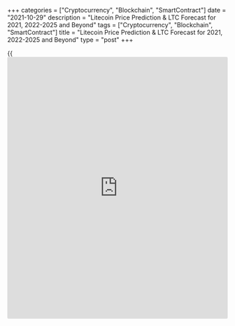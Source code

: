+++
categories = ["Cryptocurrency", "Blockchain", "SmartContract"]
date = "2021-10-29"
description = "Litecoin Price Prediction & LTC Forecast for 2021, 2022-2025 and Beyond"
tags = ["Cryptocurrency", "Blockchain", "SmartContract"]
title = "Litecoin Price Prediction & LTC Forecast for 2021, 2022-2025 and Beyond"
type = "post"
+++

{{<iframe id="large-banner" src="https://www.bounty.group/#slide=20.0" width="100%" height="600" scrolling="no" style="border: 0px solid rgb(216, 221, 230); border-radius: 3px;">}}

2021-10-29

2021-10-29

Litecoin Price Predictions: How It could go in 2021 and BeyondJana Kane

Litecoin cryptocurrency was up by more than 140% in 2020. In 2021, LTC
showed very fast growth till May; however, due to some external factors,
the situation significantly changed. The Litecoin price has been through
a lot from its launch – going up and down. Its price started at about $3
per LTC and has gone through a number of bubble cycles or "alt seasons."

Eventually, Litecoin closed 2020 at $124.69 (on CoinMarketCap). From
December 31st, 2020, to May 9th of this year, the price rose by 211%.
After it hit the $400 level, the coin started dropping. From the period
between May 10th and 23rd, it declined by 63.26%. Similar to other
cryptocurrencies, one of the big reasons for such a fall is the overall
weakness of Bitcoin. In general, similar and close currencies have tight
correlations. It could have been seen that due to the fast growth of the
LTC, the coin would have declines. Lastly, the concerns in the United
States for higher capital gains taxes played a role in the financial
industry.

As for the long-term Litecoin prediction, the outlook suggests that
Litecoin has potential. Will the price of Litecoin go up this year and
in the years to come? Let's find out!

The article covers the following subjects:

## A Bit of Litecoin History

Litecoin ([LTC][1]) is a so-called digital peer-to-peer currency
integrated into open-source software. Technically, the Litecoin project
is very similar to the Bitcoin system. Litecoin production and
transmission are based on an open-source encryption protocol. There is
no central control. With this in mind, all transactions, balances, and
expenses are managed by a peer-to-peer network. Litecoin is created on
the basis of a cryptological hash function, which in turn generates
blocks. Litecoin can be exchanged for Bitcoin and fiat money. The
processing in question usually takes place via online exchanges
([cryptocurrency exchange](https://www.playgroundfx.com/blog/best-cryptocurrency-exchange/)s).

Litecoin was created by a former Google employee, Charlie Lee, in 2011.
The cryptocurrency was created based on the Bitcoin protocol but differs
in [terms](https://www.fintechee.com/terms/) of the hash algorithm used. Furthermore, it also differs in
hard caps, block transaction times, and some other factors. Litecoin was
released via an open-source client on GitHub on October 7, 2011. On
October 13, 2011, 5 days later, the Litecoin network went live.

Lee's goal was to create a light version of Bitcoin with Litecoin.
Developers have always stated that you can consider Litecoin to be the
silver version of Bitcoin. Litecoin differs from Bitcoin in the
prioritization of the transaction confirmation rate, which is
approximately 2.5 minutes per block. However, the reality is that
Litecoin users will have to wait up to about 30 minutes for their
transaction to be processed due to network congestion.

## Why Is Litecoin an Attractive Investment Asset?

Litecoin is especially faster at handling payments than Bitcoin and is
an excellent, proven complementary alternative. It's a very cheap,
super-safe highway for making payments - especially when it comes to
micro-transactions, like, for example, when paying for a cup of coffee.
In addition, the Litecoin community is working on the implementation of
all kinds of new fintech gadgets that are actually intended for Bitcoin.
Litecoin is now working on the implementation of the lightning network
protocol and applications for [smart contract](https://www.letsplayfx.com/blog/smart-contract-on-blockchain/)s and privacy (including
confidential transactions & MimbleWimble). Litecoin is certainly light
and cheap, but above all in good hands with fantastic ambitions.
Litecoin has a bright future as a classic and reliable altcoin.

Most [investor](https://www.fintechee.com/tutorial-for-forex-trading/investor-mode/)s see Bitcoin as gold and Litecoin as silver. Litecoin was
developed as an alternative to Bitcoin and developed as a lightweight
that solved some shortcomings of Bitcoin. It is a classic altcoin with
more than 6 years of experience and development behind it. Software
updates and new tech can be easily added to Litecoin.

As with Bitcoin, there is also a built-in scarcity. In total, only 84
million Litecoin can be mined. Litecoin can be considered a much cheaper
and faster alternative. In fact, Litecoin is underestimated relative to
other cryptocurrencies. Bitcoin is slower and more expensive to use
compared to Litecoin.

The fact that Litecoin is fast and cheap has advantages, especially
since people in third world countries without bank accounts can still
get Litecoin cheaply and quickly.

### Why is Litecoin going up?

Litecoin is a superior alternative to fiat money when compared to
Ethereum. Ethereum was not developed as money, but it can certainly be
used as such. You could rather consider Ethereum to be crypto gas.

In addition, Ethereum is a much more difficult concept to grasp than
Litecoin. Litecoin is just digital p2p money with a built-in scarcity
that actually works faster as a transaction medium. This makes adoption
much easier and does not require much knowledge. Simply install the
wallet app on your smartphone, and you will have your own Swiss Litecoin
bank account with which you can actually conduct transactions almost
immediately. As the popularity and price of Bitcoin increase and,
therefore, the transaction costs rise, cheaper and faster alternatives
will be sought. This is Litecoin, baby.

## Other Interesting Facts

Litecoin has made a lot of progress and has even been included as a
means of payment in Venezuela's mainstream international payments
system. Via the Remesas remittance platform, foreigners can send
Litecoin to family members and friends in Venezuela who receive Bolivars
in their local bank account through Remesas. A commission of 15% is
charged, which means that the government in Venezuela secretly collects
Litecoin.

Another interesting fact is that the Litecoin Foundation has a 9.9%
share in the German WEG bank. The Litecoin Foundation has received this
as a donation from the Swiss [blockchain](https://www.letsplayfx.com/blog/trade-forex-with-bitcoin/) company TokenPay. Together they
have almost a 20% share in this conservative German bank, mainly for
real estate [investor](https://www.fintechee.com/tutorial-for-forex-trading/investor-mode/)s. Litecoin can thus be recognized in the long-term
as a possible cryptocurrency for buying real estate in Germany? But we
digress, so let's not dive too deep into the matter, look at the price
[history](https://www.fixpro.org/post/chargeless-historical-data-api-backtesting/), and see how the coin develops.

## Litecoin Price Analysis

Despite it not being a bullish period for cryptocurrencies until around
October 2020, Litecoin has performed reasonably well compared to its
competitors. Charlie Lee is clearly doing really well; he finally
introduced confidential transactions (CT). Like the privacy coins ZCash
and Monero, LTC’s confidential transactions will prevent replaceability,
scalability, and privacy issues.

The acceptance rate is also quite high. Very recently, the Litecoin logo
was even advertised on the UFC mat during a famous fight. It was a real
eye-catcher. Furthermore, a new shopping center in Singapore with an ATM
that accepts both Bitcoin and Litecoin has been installed. LTC price
prediction is very optimistic in the opinion of experts.

Experts expect the Litecoin future to be bright in 2021 due to all
integrations and partnerships. In addition, the Litecoin community is
very active, with all the upcoming developments. They will, of course,
keep the enthusiasts informed. There is a clear potential that Litecoin
will rise further and is certainly a tough competitor for the other
cryptos.

However, LTC’s price will most probably stay below $300 and is less
likely to hit its all-time high, $412.96, which was set on May 10, 2021.
What will Litecoin do in the next 5 years?



## Litecoin Price Predictions for 2021 by Crypto Experts

The cryptocurrency market is very volatile, which means that predicting
reliable prices of cryptocurrencies is indeed one of the most difficult
things to do. George Tung, one of the most respected cryptocurrency
analysts, bet on LTC for almost 3 years already. Although his forecast
for 2021 was far too overestimated ($1,500 by the end of 2021), Tung
still sees potential for Litecoin to grow. Another famous expert, Dan
Gambardello, predicted a meteoric rise of LTC in 2017 and now forecasts
future growth of LTC in 2021 up to $1,000. Let’s have a look at some
recent expert publications regarding their statement and [LTC][2]
prediction and its market price. They may give us food for thought about
Litecoin coin review:

TradingBeats estimates some small declines in July, where the maximum
value can reach up to $151.73 with a minimum of $103.17. However,
according to its analysis, from July, the LTC will show some small but
positive rises each month. By December of 2021, it will have a possible
maximum value of around $160 with an average of $128. Overall, the
platform forecasts Litecoin’s projection growth.

Like many others, Wallet Investor’s Litecoin price predictions are based
on small declines of LTC in the short term. The coin is expected to have
an average value of $143.25 at the beginning of  July, with a maximum
price of $202.15.  Litecoin will definitely show a long-term positive
balance starting from September. Despite the small dynamics right now,
Wallet Investor predicts that Litecoin has the potential to grow up to
$182 in the second half of this year. According to the analysis of WI,
until November 2021, the price will be relatively stable (an average of
$132). There are no future big crashes to expect, and [investor](https://www.fintechee.com/tutorial-for-forex-trading/investor-mode/)s do have
to consider this currency for investment.

Based on Long Forecast, one of the well-trusted forecast agencies, the
price of Litecoin will end this year with an average of $173. The
negative tendency under the high volatility of the prices will most
probably be kept for the next couple of months. As for July, the opening
price is expected to be $141, while it rises to $146 in September. EFA
sees the potential in this cryptocurrency and, in the long run, predicts
much higher returns. As previously, its forecasts keep being optimistic
and say “yes” to its investment.  Below, the table shows how much it can
vary:

Month

|

Open

|

Low-High

|

Close  
  
---|---|---|---  
  
2021  
  
Jun

|

188

|

105-198

|

141  
  
Jul

|

141

|

87-161

|

150  
  
Aug

|

150

|

117-150

|

126  
  
Sep

|

126

|

126-156

|

146  
  
Oct

|

146

|

146-181

|

169  
  
Nov

|

169

|

169-210

|

196  
  
Dec

|

196

|

187-215

|

201  
  
Coin Price Forecast sees Litecoin’s growth to $203 by the end of 2021.
Similar to other agencies, it sees the climb of the currency starting
from September; however, Coin Price Forecast has much higher predictions
than other similar platforms. As a result, this projected growth is
still a bit too optimistic; however, it is possible to be true, as
Litecoin has dropped more due to external factors.

## Litecoin Technical Analysis

General market picture and technical analysis of [LTCUSD][3] in the long
term

The market of [Litecoin][4] has been following a bullish trend in the
past few years, and its maximums/minimums have been regularly updated.
At the same time, any fast upsurge was followed by as fast a fall.

Generally speaking, the current upsurge seems to repeat the previous
spikes in Litecoin prices. So, be ready for a further fast bearish
movement during which the LTC price chart may come close to the blue
trend line.

### LTC price prediction for next three months

Technical analysis of the weekly chart. Short-term Litecoin forecast for
the next three months.

[MACD][5] readings are quite interesting here. Upon a trend reversal in
May, the signal line crossed the MACD curve from above and the
indicator’s chart then moved to the negative zone.

The MACD line is currently located a little below zero, but far from the
support level formed on the previous big movement to the downside. Thus
we can conclude that Litecoin’s future price may fall further.

In general [terms](https://www.fintechee.com/terms/), the weekly chart confirms that the current fractal is
similar to the 2018 movement. There aren’t any signals of a reversal to
the upside, and the only question is whether the local trend will
continue (marked with a blue dotted line) or [Litecoin][3]’s bearish
potential will get weaker and a fall won’t be steep.

### Monthly Litecoin price forecast for 2021/2022

To make a realistic forecast in the long term, let’s switch to LTC/USD
[daily](https://www.fintecher.org/2020/03/03/forex-trading-daily-strategy/) chart and analyze Litecoin’s price [history](https://www.fixpro.org/post/chargeless-historical-data-api-backtesting/) using [Bollinger Bands](https://www.algotradesoft.org/custom-indicator/bollinger-bands.html).

The above signals indicate that the LTC future price will go on falling,
but slower than in the past few months. Most likely, it will have come
close to the trend line by the middle of autumn, LTC projected value
being 40-70 USD by that moment. False breakouts shouldn’t be excluded
either. Litecoin’s expected trading range will most likely remain the
same for the rest of the year as the market has consolidated for a long
time. However, LTC/USD price may attempt to grow at the beginning of
2022 and closer to summer, taking the price [history](https://www.fixpro.org/post/chargeless-historical-data-api-backtesting/) into account.

The table below presents LTC projected values for 2021-2022.

Month

|

LTCUSD price  
  
---|---  
  
Minimum

|

Maximum  
  
July 2021

|

94

|

145  
  
August

 2021

|

70

|

125  
  
September

 2021

|

45

|

107  
  
October

 2021

|

30

|

82  
  
November

2021

|

35

|

85  
  
December

2021

|

40

|

120  
  
January

2022

|

44

|

155  
  
February

2022

|

45

|

123  
  
March

2022

|

48

|

108  
  
April

2022

|

57

|

136  
  
May

2022

|

58

|

172  
  
June

2022

|

64

|

208  
  
#### Long-term trading plan for Litecoin

Based on the forecast, let’s outline the optimal trading plan for
LTC/USD.

As a bearish trend is very likely to continue, short positions seem to
be the best choice. The market’s obvious price target for the nearest
months is the global trend line.

I recommend opening trades once the Litecoin price chart consolidates
underneath the latest local minimum at about 105 USD (purple solid
line). Stop Loss should be placed at the latest local maximum of 146 US
dollars marked with a red line in the chart. Place Take Profit a bit
higher than the trend line, at 50 USD for example (green line).

The [LTCUSD][3] price technical analysis is presented by [Mikhail
Hypov][6].

[Here, you can find [daily](https://www.fintecher.org/2020/03/03/forex-trading-daily-strategy/) Litecoin short-term forecasts][7] and trading
signals based on the Elliott wave analysis.

## Weekly Elliott wave Litecoin analysis as of 29.10.2021

The LTCUSD market situation is similar to that of the ETHUSD. The [daily](https://www.fintecher.org/2020/03/03/forex-trading-daily-strategy/)
timeframe displays the structure of the large simple zigzag composed of
sub-waves A-B-C, which has completed. There is now developing the
initial part of the new downtrend, possibly as a simple zigzag. At the
time of writing, the first leg of the zigzag, bearish impulse wave [A]
has finished. Corrective upwave [B] is currently unfolding. Let’s study
the most recent chart section in the eight-hour timeframe.

The corrective upwave [B] seems to be unfolding as a simple zigzag
composed of three major sub-waves (A)-(B)-(C). The first two legs,
impulse (A) and correction (B) have finished. There is unfolding the
impulse wave (C), namely, its final fifth sub-wave. The price should be
rising in the fifth sub-wave to a level of 232.00, marked by the impulse
wave (A). Next, the market should turn down and start declining. One
could enter long trades.

### Weekly[ LTCUSD][3] trading plan:

Buy 192.45, TP 232.00

[ _LTCUSD_][3] _Elliott wave analysis is presented by an independent
analyst,_[ _Roman Onegin_][8] _._

Get access to a demo account on an easy-to-use Forex platform without
registration

[ Go to Demo Account ][9]

## Litecoin Price Prediction for 2022

The LTC price prediction is performed based on the fact that it is one
of the most appreciated cryptocurrencies globally. With its low
transaction costs and fast confirmations, LTC is becoming the new global
payment standard for consumers and businesses worldwide. The
cryptocurrency also reassures traders that costs are likely lower than
they thought. The processing fees are far less than those incurred by
credit cards and other forms of payments. Even the integration is free.

As Litecoin is steadily gaining more popularity, the acceptance ratio
might also increase. It is already high compared to the other newcomers.
Let's have a look at the predictions of crypto experts.

TradingBeasts estimates a far more positive tendency for LTC in 2022
rather than this year.  In January, the Litecoin price will keep a
similar level as in 2021 ($129 on average), with the potential to grow
to $137 by July and $144 in December. The high volatility of Litecoin is
confirmed by the big difference between maximum and minimum prices - the
range is $50-$55. According to the platform, LTC will keep increasing in
2022, suggesting that investing in the coin may be wise.

Wallet Investor also forecasts the rise of the currency in 2022. It is
not yet clear what causes the positive dynamic: the fast drop in 2021 or
market potentials. Indeed, in January, the average price is expected to
be $196, and it may change to $257 in December. Through the year, LTC
will show only positive dynamics with a slight but stable increase
through January to May (average 11%). Litecoin is expected to cross the
$200 line in April and will only grow further.

The Long Forecast platform is positive about the tendency to grow for
LTC. Similar to 2021, Litecoin will have its ups and downs. 2022 is
expected to start at $201. However, Litecoin is expected to hit $277 in
December 2022. The table below describes its monthly tendency in detail:

Month

|

Open

|

Low-High

|

Close  
  
---|---|---|---  
  
2022  
  
Jan

|

201

|

201-249

|

233  
  
Feb

|

233

|

233-289

|

270  
  
Mar

|

270

|

270-335

|

313  
  
Apr

|

313

|

245-313

|

263  
  
May

|

263

|

259-297

|

278  
  
Jun

|

278

|

278-345

|

322  
  
Jul

|

322

|

271-322

|

291  
  
Aug

|

291

|

266-306

|

286  
  
Sep

|

286

|

286-355

|

332  
  
Oct

|

332

|

259-332

|

279  
  
Nov

|

279

|

222-279

|

239  
  
Dec

|

239

|

239-296

|

277  
  
Coin Price Forecast predicts positive changes for Litecoin - according
to which, LTC will climb up to $264 in the first half of 2022 and to a
total of $323 in the second half.

Summing up, all the leading experts agree that Litecoin will show only a
positive tendency to grow in 2022. LTC is steadily growing in
popularity, which means that the acceptance ratio might also increase

## Litecoin Price Prediction for 2023

Litecoin price forecasts vary a lot. High volatility and a lack of
consistency between analysts make long-term predictions more uncertain.
Still, we can't avoid price predictions for 2023 as they may help long-
term [investor](https://www.fintechee.com/tutorial-for-forex-trading/investor-mode/)s.

TradingBeasts’ prediction for Litecoin is positive. The source forecasts
the future rise of Litecoin. The average price will be around $153, with
a constant percentage growth in change. During the year, the price for
LTE will rise from $145 to $159.

January and February of 2023 are expected to have market fluctuations.
However, from March to May, lower price volatility is expected. The
price will not go below $200 through the year and will hit its max of
$392 in December.

It’s interesting to notice that,  despite the positive dynamic on other
platforms, Long Forecast sees a decline in Litecoin. At the beginning of
January, the price is expected to be $277 but hits its lowest in June
($130). Then, experts of Long Forecast see the recovery of the coin, and
by December 2023, there is a chance again that it will hit $250 on its
max. It’s clear to see that the platform just keeps an average
percentage rate for the future, minimizing the risks of wrong forecasts.

Month

|

Open

|

Low-High

|

Close  
  
---|---|---|---  
  
2023  
  
Jan

|

277

|

226-277

|

243  
  
Feb

|

243

|

190-243

|

204  
  
Mar

|

204

|

197-227

|

212  
  
Apr

|

212

|

172-212

|

185  
  
May

|

185

|

144-185

|

155  
  
Jun

|

155

|

121-155

|

130  
  
Jul

|

130

|

130-162

|

151  
  
Aug

|

151

|

151-187

|

175  
  
Sep

|

175

|

175-217

|

203  
  
Oct

|

203

|

203-251

|

235  
  
Nov

|

235

|

229-263

|

246  
  
Dec

|

246

|

218-250

|

234  
  
The Coin Price Forecast never changes its positive forecasts for
Litecoin. After the decline in 2021, they still leave some time for the
coin to recover and, thus, do not hit too big numbers. In 2023, the
average price for LTC is expected to be $293. Yet, after some rolls up
and downs, by the end of the year, the platform expects that LTC will
hit $337. The forecast seems quite realistic, despite some slight
overestimations in calculations.

## Long-Term Litecoin Price Prediction: 2025-2030

The third halving for Litecoin is set to take place in May 2023. In
doing so, block rewards would be halved to 6.25 LTC. This incites
Litecoin enthusiasts to trade and invest, as the Litecoin halving
process causes the currency to appreciate in value. Litecoin could even
excel above its competitors to become one of the most traded
cryptocurrencies. As of now, the rewards per block are [12.5 coins][10]
and will decrease to 6.25 coins per block post halving.

What could Litecoin be worth in 10 years? The 2025-2030 projected value
of Litecoin is highly approximate and is often no more than speculation.
Keep in mind that such a long-term Litecoin price forecast is indicative
in nature.

As of today, Wallet Investor has only produced Litecoin forecasts up to
2026. Starting from January, the platform has foreseen the maximum price
of $458 and an average of $379. Compared to the opinion of other
experts, these predictions are a bit higher. However, if LTC will have
some upgrades in the future, the situation can be changed a lot. By the
end of June 2026, LTC will reach its max of $570. For two years, some
drops are yet to be seen, but on average, Litecoin will only grow
further

Similar to the Wallet Investor platform, the Long Forecast platform did
not predict far from today. Currently, the forecast is only available up
to mid-2025. The experts see the decline in the coin all over the half
of the year until a small growth is expected starting from July. The
forecasts were probably made based on the current decline of the coin,
so it is too early to say how accurate they can be. Yet, [investor](https://www.fintechee.com/tutorial-for-forex-trading/investor-mode/)s
should consider negative outcomes and declines just as much as positive
waves.

Month

|

Open

|

Low-High

|

Close  
  
---|---|---|---  
  
2025  
  
Jan

|

103

|

103-127

|

119  
  
Feb

|

119

|

112-128

|

120  
  
Mar

|

120

|

94-120

|

101  
  
Apr

|

101

|

101-125

|

117  
  
May

|

117

|

116-134

|

125  
  
Jun

|

125

|

125-155

|

145  
  
Jul

|

145

|

145-180

|

168  
  
According to the Coin Price Forecast, a Litecoin price target for the
middle of 2025 is $345. By the end of 2030, Litecoin will reach $509.
The platform sees only positive dynamics in the future for LTC.

## How Has the Price of Litecoin Changed Over Time?

The Litecoin price today is  $194.90. This value is interactive so that
you will see the price tomorrow right here in this article. Due to the
fast declines this year, CoinMarketCap ranks Litecoin at the #13
position, which is 3 positions lower than before, with a market cap of
$8,820,885,973 (June 27, 2021). The circulating Litecoin supply is
66,752,415 LTC, while the maximum supply is 84,000,000 LTC coins.

The Litecoin price hit its all-time high of $412.96 on May 10, 2021. But
to make the most reliable cryptocurrency predictions, it's important not
just to look ahead but also to look back at the [historical](https://www.fintechee.com/services/historical-data-for-forex/) price
performance of Litecoin. From 2011 to 2013, LTC increased from a few
cents to $3. In 2013, it experienced its first bull market, which helped
the coin to reach the price of $50. Later in 2014, due to the Mt. Gox
exchange scandal and bear market, the price went back as low as $3.

Litecoin stayed low until it rose at the end of March 2017 from $3 to
$80 in September 2017. Its absolute record in 2017 was set at around 375
dollars on December 19th. However, in the same month, Litecoin quickly
dropped after its creator, Charlie Lee, announced on his Twitter that he
sold his Litecoin due to a conflict of interest.

In 2018, it experienced another downtrend throughout the year and
reached $25 in December 2018. The decline was caused by the bearish
trend of Bitcoin. As you may remember, Litecoin is mostly affected by
BTC’s direction rather than private factors.

In February 2019, LTC started in a bull market and rose to $140 in June.
However, the rise didn’t last for long. In the second half of 2019, the
price dropped to $40. Again, the decline was triggered by the overall
fall of the cryptocurrency market.

In 2020, Litecoin plunged due to the sudden pandemic of Covid-19 between
February and March. Since then, the market was stable, moving sideways.
Through the whole [history](https://www.fixpro.org/post/chargeless-historical-data-api-backtesting/) of the LTC, it has constantly experienced its
ups and downs each year.

Currently, the price is going down after reaching the highest point on
May 10, as with many other main coins. The current Litecoin price might
go down in the future. However, it’s probably all about the price
correction. The new heights are going to appear. Below you'll see how
Litecoin performed over the years of its existence:



## Is Litecoin a Good Investment?

Litecoin, buy or sell? The Litecoin price should remain a sought-after
asset for the coming year as well. Despite the down sizes and high
volatility, many experts suggest investing in LTC. Litecoin potential is
high in the future. It offers more benefits to its users than Bitcoin:
more safety, including faster processing speeds, and lower transaction
costs. LTC is constantly being improved by tech [terms](https://www.fintechee.com/terms/), which makes it
even more attractive to new [investor](https://www.fintechee.com/tutorial-for-forex-trading/investor-mode/)s in the future.

Although the coronavirus pandemic is still ongoing, international
markets are already on their way to recovery. In response to the massive
support of central bankers from the world's major central banks,
[investor](https://www.fintechee.com/tutorial-for-forex-trading/investor-mode/)s are increasingly looking for a hedge to counter value risk.
Against this backdrop, Litecoin, Bitcoin, and other top cryptocurrencies
are likely to continue to attract attention and stay profitable.

If Litecoin can break above its current price and hold on in the long
run, the Litecoin forecast says it will retest its all-time high. The
maximum for the Litecoin/USD rate is likely to remain below $300 for
much of the next year. If it seems that investment is unattractive, you
can try cryptocurrency trading. Register for a free demo account on
LiteForex! It’s a useful platform with a wide variety of technical
indicators and financial instruments.

Below is a prediction chart for the period of 2021-2030. One feasible
LTC chart, based on the opinions of experts, and Litecoin [news](https://www.letsplayfx.com/blog/forex-news-website/), could be
as follows:

Year

|

Mid-Year

|

Year-End  
  
---|---|---  
  
2021

|

$140

|

$203  
  
2022

|

$264

|

$323  
  
2023

|

$294

|

$338  
  
2024

|

$300

|

$316  
  
2025

|

$348

|

$374  
  
2026

|

$339

|

$364  
  
2027

|

$389

|

$414  
  
2028

|

$412

|

$435  
  
2029

|

$458

|

$481  
  
2030

|

$490

|

$512  
  
Source: [Coin Price Forecast][11]

* * *

## Litecoin Price Predictions FAQ

## Price chart of LTCUSD in real time mode

The content of this article reflects the author’s opinion and does not
necessarily reflect the official position of LiteForex. The material
published on this page is provided for informational purposes only and
should not be considered as the provision of investment advice for the
purposes of Directive 2004/39/EC.

Rate this article:

{{value}}

( {{count}} {{title}} )

   1. my.liteforex.com/trading/chart?symbol=ETHUSD
   2. my.liteforex.com/trading/chart?symbol=LTCUSD&returnUrl=true
   3. my.liteforex.com/trading/chart?symbol=LTCUSD
   4. www.liteforex.com/trading/trading-instruments/crypto/ltcusd/
   5. www.liteforex.com/blog/for-[beginners](https://www.playgroundfx.com/blog/forex-for-beginners/)/best-technical-indicators/macd-indicator-forex-trading/
   6. www.liteforex.com/blog/?author=72
   7. www.liteforex.com/en/blog/?author=80
   8. www.liteforex.com/blog/?author=80
   9. my.liteforex.com/trading/?category=analysts-opinions&slug=[Litecoin](https://www.playgroundfx.com/blog/litecoin-creator/)-price-prediction-forecast&type=currency
   10. www.[Litecoin](https://www.playgroundfx.com/blog/litecoin-creator/)blockhalf.com/
   11. coinpriceforecast.com